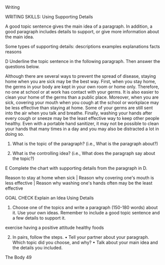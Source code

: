 Writing

WRITING SKILLS: Using Supporting Details

A good topic sentence gives the main idea of a paragraph. In addition, a good paragraph includes details to support, or give more information about the main idea.

Some types of supporting details:
descriptions       examples       explanations       facts       reasons

D Underline the topic sentence in the following paragraph. Then answer the questions below.

Although there are several ways to prevent the spread of disease, staying home when you are sick may be the best way. First, when you stay home, the germs in your body are kept in your own room or home only. Therefore, no one at school or at work has contact with your germs. It is also easier to clean your home of the germs than a public place. Moreover, when you are sick, covering your mouth when you cough at the school or workplace may be less effective than staying at home. Some of your germs are still sent into the air when you talk and breathe. Finally, washing your hands after every cough or sneeze may be the least effective way to keep other people healthy. Even with a portable hand sanitizer, it may not be possible to clean your hands that many times in a day and you may also be distracted a lot in doing so.

1. What is the topic of the paragraph? (i.e., What is the paragraph about?)

2. What is the controlling idea? (i.e., What does the paragraph say about the topic?)

E Complete the chart with supporting details from the paragraph in D.

Reason to stay at home when sick | Reason why covering one's mouth is less effective | Reason why washing one's hands often may be the least effective

GOAL CHECK Explain an Idea Using Details

1. Choose one of the topics and write a paragraph (150-180 words) about it. Use your own ideas. Remember to include a good topic sentence and a few details to support it.

exercise       having a positive attitude       healthy foods

2. In pairs, follow the steps.
• Tell your partner about your paragraph. Which topic did you choose, and why?
• Talk about your main idea and the details you included.

The Body 49